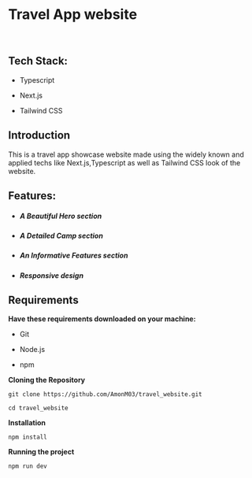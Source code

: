 # Travel App website

<br>

## Tech Stack:

- Typescript

- Next.js

- Tailwind CSS


## Introduction

 This is a travel app showcase website made using the widely known and applied techs like Next.js,Typescript as well as Tailwind CSS look of the website.


## Features:

- ##### A Beautiful Hero section

- ##### A Detailed Camp section

- ##### An Informative Features section

- ##### Responsive design


## Requirements

**Have these requirements downloaded on your machine:**

- Git

- Node.js

- npm

**Cloning the Repository**

```shell
git clone https://github.com/AmonM03/travel_website.git
```

```shell
cd travel_website
```

**Installation**

```shell
npm install
```

**Running the project**

```shell
npm run dev
```